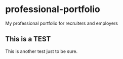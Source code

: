 # professional-portfolio
My professional portfolio for recruiters and employers

## This is a TEST
This is another test just to be sure.